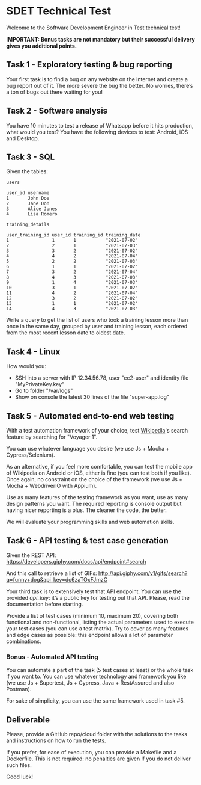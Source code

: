 # SDET Technical Test
Welcome to the Software Development Engineer in Test technical test!

**IMPORTANT: Bonus tasks are not mandatory but their successful delivery gives you additional points.**

## Task 1 - Exploratory testing & bug reporting
Your first task is to find a bug on any website on the internet and create a bug report out of it. The more severe the bug the better. No worries, there’s a ton of bugs out there waiting for you!

## Task 2 - Software analysis
You have 10 minutes to test a release of Whatsapp before it hits production, what would you test? You have the following devices to test: Android, iOS and Desktop.

## Task 3 - SQL
Given the tables:

`users`
```
user_id username
1       John Doe
2       Jane Don
3       Alice Jones
4       Lisa Romero
```

`training_details`
```
user_training_id user_id training_id training_date
1                1       1           "2021-07-02"
2                2       1           "2021-07-03"
3                3       2           "2021-07-02"
4                4       2           "2021-07-04"
5                2       2           "2021-07-03"
6                1       1           "2021-07-02"
7                3       2           "2021-07-04"
8                4       3           "2021-07-03"
9                1       4           "2021-07-03"
10               3       1           "2021-07-02"
11               4       2           "2021-07-04"
12               3       2           "2021-07-02"
13               1       1           "2021-07-02"
14               4       3           "2021-07-03"
```
Write a query to get the list of users who took a training lesson more than once in the same day, grouped by user and training lesson, each ordered from the most recent lesson date to oldest date.

## Task 4 - Linux
How would you:
- SSH into a server with IP 12.34.56.78, user "ec2-user" and identity file "MyPrivateKey.key"
- Go to folder "/var/logs"
- Show on console the latest 30 lines of the file "super-app.log"

## Task 5 - Automated end-to-end web testing
With a test automation framework of your choice, test [Wikipedia](https://wikipedia.org)'s search feature by searching for "Voyager 1".

You can use whatever language you desire (we use Js + Mocha + Cypress/Selenium).

As an alternative, if you feel more comfortable, you can test the mobile app of Wikipedia on Android or iOS, either is fine (you can test both if you like). Once again, no constraint on the choice of the framework (we use Js + Mocha + WebdriverIO with Appium).

Use as many features of the testing framework as you want, use as many design patterns you want. The required reporting is console output but having nicer reporting is a plus. The cleaner the code, the better.

We will evaluate your programming skills and web automation skills.

## Task 6 - API testing & test case generation
Given the REST API:
https://developers.giphy.com/docs/api/endpoint#search

And this call to retrieve a list of GIFs:
http://api.giphy.com/v1/gifs/search?q=funny+dog&api_key=dc6zaTOxFJmzC

Your third task is to extensively test that API endpoint. You can use the provided *api_key*: it’s a public key for testing out that API. Please, read the documentation before starting.

Provide a list of test cases (minimum 10, maximum 20), covering both functional and non-functional, listing the actual parameters used to execute your test cases (you can use a test matrix). Try to cover as many features and edge cases as possible: this endpoint allows a lot of parameter combinations.

### Bonus - Automated API testing
You can automate a part of the task (5 test cases at least) or the whole task if you want to. You can use whatever technology and framework you like (we use Js + Supertest, Js + Cypress, Java + RestAssured and also Postman).

For sake of simplicity, you can use the same framework used in task #5.

## Deliverable
Please, provide a GitHub repo/cloud folder with the solutions to the tasks and instructions on how to run the tests.

If you prefer, for ease of execution, you can provide a Makefile and a Dockerfile. This is not required: no penalties are given if you do not deliver such files.

Good luck!
